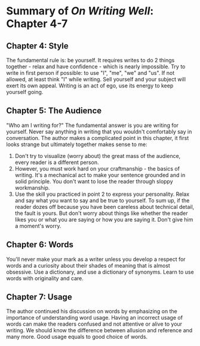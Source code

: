 # Summary of *On Writing Well*: Chapter 4-7

## Chapter 4: Style
The fundamental rule is: be yourself. It requires writes to do 2 things together - relax and have confidence - which is nearly impossible. Try to write in first person if possible: to use "I", "me", "we" and "us". If not allowed, at least think "I" while writing. Sell yourself and your subject will exert its own appeal. Writing is an act of ego, use its energy to keep yourself going.

## Chapter 5: The Audience
"Who am I writing for?" The fundamental answer is you are writing for yourself. Never say anything in writing that you wouldn't comfortably say in conversation.
The author makes a complicated point in this chapter, it first looks strange but ultimately together makes sense to me:
1. Don't try to visualize (worry about) the great mass of the audience, every reader is a different person. 
2. However, you must work hard on your craftmanship - the basics of writing. It's a mechanical act to make your sentence grounded and in solid principle. You don't want to lose the reader through sloppy workmanship. 
3. Use the skill you practiced in point 2 to express your personality. Relax and say what you want to say and be true to yourself.
To sum up, if the reader dozes off because you have been careless about technical detail, the fault is yours. But don't worry about things like whether the reader likes you or what you are saying or how you are saying it. Don't give him a moment's worry. 

## Chapter 6: Words
You'll never make your mark as a writer unless you develop a respect for words and a curiosity about their shades of meaning that is almost obsessive. Use a dictionary, and use a dictionary of synonyms. Learn to use words with originality and care. 

## Chapter 7: Usage
The author continued his discussion on words by emphasizing on the importance of understanding word usage. Having an incorrect usage of words can make the readers confused and not attentive or alive to your writing. We should know the difference between allusion and reference and many more. Good usage equals to good choice of words. 
